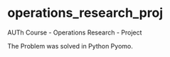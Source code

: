 # operations_research_proj
AUTh Course - Operations Research - Project

The Problem was solved in Python Pyomo.
